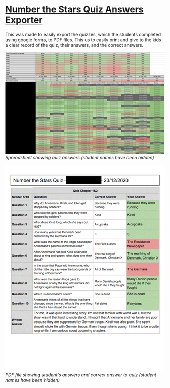 
# [Number the Stars Quiz Answers Exporter](https://github.com/Natf/google-apps-script/tree/master/Number-the-Stars)
This was made to easily export the quizzes, which the students completed using google forms, to PDF files. This us to easily print and give to the kids a clear record of the quiz, their answers, and the correct answers.

![Spreadsheet of quiz answers](https://raw.githubusercontent.com/Natf/google-apps-script/master/Number-the-Stars/nts-quiz-spreadsheet.png)
*Spreadsheet showing quiz answers (student names have been hidden)*

![Spreadsheet of quiz answers](https://raw.githubusercontent.com/Natf/google-apps-script/master/Number-the-Stars/nts-quiz-answer-example.gif)
*PDF file showing student's answers and correct answer to quiz (student names have been hidden)*
